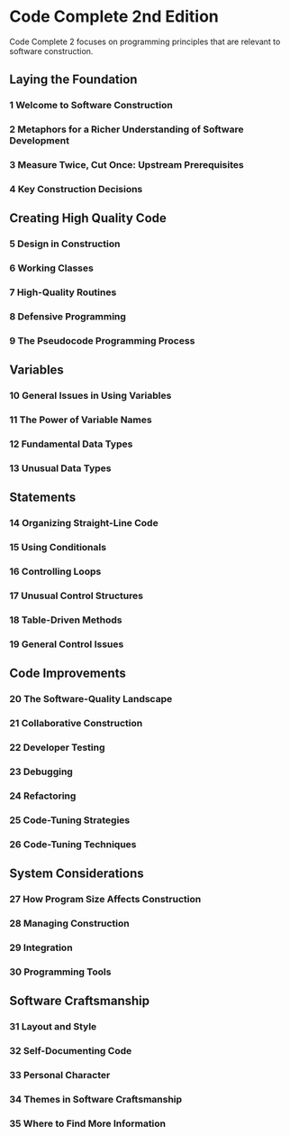 # Code Complete 2nd Edition

Code Complete 2 focuses on programming principles that are relevant to software construction. 

## Laying the Foundation
### 1 Welcome to Software Construction
### 2 Metaphors for a Richer Understanding of Software Development
### 3 Measure Twice, Cut Once: Upstream Prerequisites
### 4 Key Construction Decisions

## Creating High Quality Code
### 5 Design in Construction
### 6 Working Classes
### 7 High-Quality Routines
### 8 Defensive Programming
### 9 The Pseudocode Programming Process

## Variables
### 10 General Issues in Using Variables
### 11 The Power of Variable Names
### 12 Fundamental Data Types
### 13 Unusual Data Types

## Statements
### 14 Organizing Straight-Line Code
### 15 Using Conditionals
### 16 Controlling Loops
### 17 Unusual Control Structures
### 18 Table-Driven Methods
### 19 General Control Issues

## Code Improvements
### 20 The Software-Quality Landscape
### 21 Collaborative Construction
### 22 Developer Testing
### 23 Debugging
### 24 Refactoring
### 25 Code-Tuning Strategies
### 26 Code-Tuning Techniques

## System Considerations
### 27 How Program Size Affects Construction
### 28 Managing Construction
### 29 Integration
### 30 Programming Tools

## Software Craftsmanship
### 31 Layout and Style
### 32 Self-Documenting Code
### 33 Personal Character
### 34 Themes in Software Craftsmanship
### 35 Where to Find More Information
